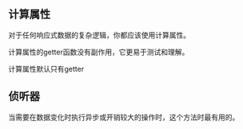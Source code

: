## 计算属性

对于任何响应式数据的复杂逻辑，你都应该使用计算属性。

计算属性的getter函数没有副作用，它更易于测试和理解。

计算属性默认只有getter

## 侦听器

当需要在数据变化时执行异步或开销较大的操作时，这个方法时最有用的。